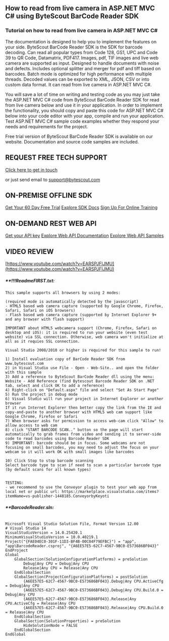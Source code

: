 ## How to read from live camera in ASP.NET MVC C# using ByteScout BarCode Reader SDK

### Tutorial on how to read from live camera in ASP.NET MVC C#

The documentation is designed to help you to implement the features on your side. ByteScout BarCode Reader SDK is the SDK for barcode decoding. Can read all popular types from Code 128, GS1, UPC and Code 39 to QR Code, Datamatrix, PDF417. Images, pdf, TIF images and live web camera are supported as input. Designed to handle documents with noise and defects. Includes optional splitter and merger for pdf and tiff based on barcodes. Batch mode is optimized for high performance with multiple threads. Decoded values can be exported to XML, JSON, CSV or into custom data format. It can read from live camera in ASP.NET MVC C#.

You will save a lot of time on writing and testing code as you may just take the ASP.NET MVC C# code from ByteScout BarCode Reader SDK for read from live camera below and use it in your application. In order to implement the functionality, you should copy and paste this code for ASP.NET MVC C# below into your code editor with your app, compile and run your application. Test ASP.NET MVC C# sample code examples whether they respond your needs and requirements for the project.

Free trial version of ByteScout BarCode Reader SDK is available on our website. Documentation and source code samples are included.

## REQUEST FREE TECH SUPPORT

[Click here to get in touch](https://bytescout.zendesk.com/hc/en-us/requests/new?subject=ByteScout%20BarCode%20Reader%20SDK%20Question)

or just send email to [support@bytescout.com](mailto:support@bytescout.com?subject=ByteScout%20BarCode%20Reader%20SDK%20Question) 

## ON-PREMISE OFFLINE SDK 

[Get Your 60 Day Free Trial](https://bytescout.com/download/web-installer?utm_source=github-readme)
[Explore SDK Docs](https://bytescout.com/documentation/index.html?utm_source=github-readme)
[Sign Up For Online Training](https://academy.bytescout.com/)


## ON-DEMAND REST WEB API

[Get your API key](https://pdf.co/documentation/api?utm_source=github-readme)
[Explore Web API Documentation](https://pdf.co/documentation/api?utm_source=github-readme)
[Explore Web API Samples](https://github.com/bytescout/ByteScout-SDK-SourceCode/tree/master/PDF.co%20Web%20API)

## VIDEO REVIEW

[https://www.youtube.com/watch?v=EARSPJFIJMU](https://www.youtube.com/watch?v=EARSPJFIJMU)




<!-- code block begin -->

##### ****!!!ReadmeFIRST.txt:**
    
```
This sample supports all browsers by using 2 modes: 

(required mode is automatically detected by the javascript)
- HTML5 based web camera capture (supported by Google Chrome, Firefox, Safari, Safari on iOS browsers)
- Flash based web camera capture (supported by Internet Explorer 9+ and any browser with flash support)

IMPORTANT about HTML5 webcamera support (Chrome, Firefox, Safari on desktop and iOS): it is required to run your website (even test website) via SSL connection. Otherwise, web camera won't initialize at all as it requies SSL connection. 

Visual Studio 2008/2010 or higher is required for this sample to run!

1) Install evaluation copy of BarCode Reader SDK from www.bytescout.com
2) in Visual Studio use File - Open - Web-Site.. and open the folder with this sample
3) Add a reference to ByteScout BarCode Reader dll using the menu: Website - Add Reference (find Bytescout Barcode Reader SDK on .NET tab, select and click OK to add a reference)
4) Right-click on "Default.aspx" file and select "Set As Start Page"
5) Run the project in debug mode
6) Visual Studio will run your project in Internet Explorer or another browser
If it run Internet Explorer then better copy the link from the IE and copy-and-paste to another browser with HTML5 web cam support like Google Chrome, Firefox or Safari
7) When browser asks for permission to access web-cam click "Allow" to allow access to web cam 
8) click "START BARCODE SCAN.." button so the page will start automatically to grab frames from video and sending it to server-side code to read barcodes using Barcode Reader SDK
9) IMPORTANT: barcode should be in focus. Some webcams are not focusing on small barcodes, you may need to adjust the focus on your webcam so it will work OK with small images like barcodes

10) Click Stop to stop barcode scanning
Select barcode type to scan if need to scan a particular barcode type (by default scans for all known types)


TESTING:
- we recommend to use the Conveyor plugin to test your web app from local net or public url: https://marketplace.visualstudio.com/items?itemName=vs-publisher-1448185.ConveyorbyKeyoti

```

<!-- code block end -->    

<!-- code block begin -->

##### ****BarcodeReader.sln:**
    
```

Microsoft Visual Studio Solution File, Format Version 12.00
# Visual Studio 14
VisualStudioVersion = 14.0.25420.1
MinimumVisualStudioVersion = 10.0.40219.1
Project("{FAE04EC0-301F-11D3-BF4B-00C04F79EFBC}") = "app", "app\BarcodeReader.csproj", "{A6EE57E5-62C7-4567-9BC0-E573686BF043}"
EndProject
Global
	GlobalSection(SolutionConfigurationPlatforms) = preSolution
		Debug|Any CPU = Debug|Any CPU
		Release|Any CPU = Release|Any CPU
	EndGlobalSection
	GlobalSection(ProjectConfigurationPlatforms) = postSolution
		{A6EE57E5-62C7-4567-9BC0-E573686BF043}.Debug|Any CPU.ActiveCfg = Debug|Any CPU
		{A6EE57E5-62C7-4567-9BC0-E573686BF043}.Debug|Any CPU.Build.0 = Debug|Any CPU
		{A6EE57E5-62C7-4567-9BC0-E573686BF043}.Release|Any CPU.ActiveCfg = Release|Any CPU
		{A6EE57E5-62C7-4567-9BC0-E573686BF043}.Release|Any CPU.Build.0 = Release|Any CPU
	EndGlobalSection
	GlobalSection(SolutionProperties) = preSolution
		HideSolutionNode = FALSE
	EndGlobalSection
EndGlobal

```

<!-- code block end -->
